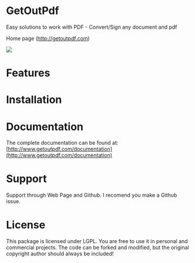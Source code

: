 # GetOutPdf 
Easy solutions to work with PDF - Convert/Sign any document and pdf

Home page (http://getoutpdf.com)

[<img src="http://www.getoutpdf.com/images/logo.png"/>](http://getoutpdf.com)

# Features

# Installation

# Documentation

The complete documentation can be found at: [http://www.getoutpdf.com/documentation](http://www.getoutpdf.com/documentation)

# Support

Support through Web Page and Github. I recomend you make a Github issue.

# License

This package is licensed under LGPL. You are free to use it in personal and commercial projects. The code can be forked and modified, but the original copyright author should always be included!

